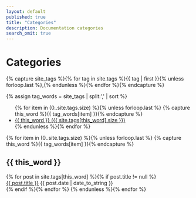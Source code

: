 ```yaml
---
layout: default
published: true
title: "Categories"
description: Documentation categories
search_omit: true
---
```


# Categories

<!-- Get the tag name for every tag on the site and set them to the `site_tags` variable. -->
{% capture site_tags %}{% for tag in site.tags %}{{ tag | first }}{% unless forloop.last %},{% endunless %}{% endfor %}{% endcapture %}

<!-- `tag_words` is a sorted array of the tag names. -->
{% assign tag_words = site_tags | split:',' | sort %}

<!-- List of all tags -->
<ul class="tags">
    {% for item in (0..site.tags.size) %}{% unless forloop.last %}
    {% capture this_word %}{{ tag_words[item] }}{% endcapture %}
    <li>
        <a href="#{{ this_word | cgi_escape }}" class="tag">{{ this_word }}
            <span>({{ site.tags[this_word].size }})</span>
        </a>
    </li>
    {% endunless %}{% endfor %}
</ul>

<!-- Posts by Tag -->
<div>
    {% for item in (0..site.tags.size) %}{% unless forloop.last %}
    {% capture this_word %}{{ tag_words[item] }}{% endcapture %}
    <h2 id="{{ this_word | cgi_escape }}">{{ this_word }}</h2>
    {% for post in site.tags[this_word] %}{% if post.title != null %}
    <div>
        <a href="{{ post.url }}">{{ post.title }}</a>
        {{ post.date | date_to_string }}
    </div>
    <div style="clear: both;"></div>
    {% endif %}{% endfor %}
    {% endunless %}{% endfor %}
</div>

